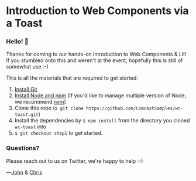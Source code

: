 # Introduction to Web Components via a Toast

### Hello! :wave:

Thanks for coming to our hands-on introduction to Web Components & Lit! If you stumbled onto this and weren't at the event, hopefully this is still of somewhat use :-)

This is all the materials that are required to get started:

1. [Install Git](https://git-scm.com/download/)
2. [Install Node and npm](https://nodejs.org/en/download/) (If you'd like to manage multiple version of Node, we recommend [nvm](https://nodejs.org/en/download/))
3. Clone this repo (`$ git clone https://github.com/ComcastSamples/wc-toast.git`)
4. Install the dependencies by `$ npm install` from the directory you cloned `wc-toast` into
5. `$ git checkout step1` to get started.

### Questions?

Please reach out to us on Twitter, we're happy to help :-)

—[John](https://twitter.com/JohnRiv) & [Chris](https://twitter.com/chiefcll)
